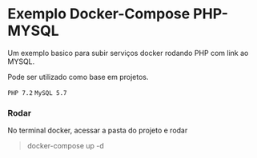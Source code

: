 # Exemplo Docker-Compose PHP-MYSQL

Um exemplo basico para subir serviços docker rodando PHP com link ao MYSQL.

Pode ser utilizado como base em projetos.

`PHP 7.2`
`MySQL 5.7`

### Rodar

No terminal docker, acessar a pasta do projeto e rodar

> docker-compose up -d